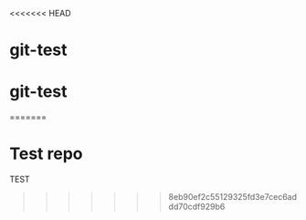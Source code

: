 <<<<<<< HEAD
# git-test
# git-test
=======
# Test repo

TEST
>>>>>>> 8eb90ef2c55129325fd3e7cec6addd70cdf929b6
